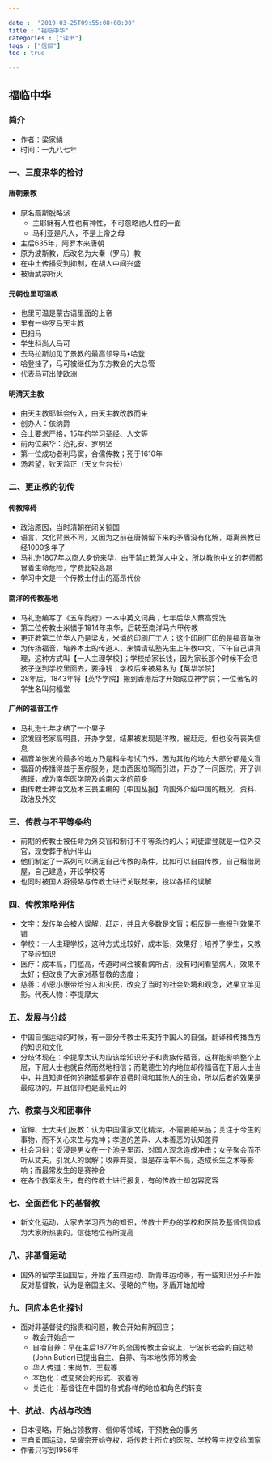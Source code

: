 ```yaml
---

date :  "2019-03-25T09:55:08+08:00" 
title : "福临中华" 
categories : ["读书"] 
tags : ["信仰"] 
toc : true

---
```


## 福临中华

### 简介
- 作者：梁家鳞
- 时间：一九八七年

### 一、三度来华的检讨

#### 唐朝景教

- 原名聂斯脱略派
    - 主耶稣有人性也有神性，不可忽略祂人性的一面
    - 马利亚是凡人，不是上帝之母
- 主后635年，阿罗本来唐朝
- 原为波斯教，后改名为大秦（罗马）教
- 在中土传播受到抑制，在胡人中间兴盛
- 被唐武宗所灭

#### 元朝也里可温教

- 也里可温是蒙古语里面的上帝
- 里有一些罗马天主教
- 巴扫马
- 学生科尚人马可
- 去马拉斯加见了景教的最高领导马•哈登
- 哈登挂了，马可被继任为东方教会的大总管
- 代表马可出使欧洲

#### 明清天主教

- 由天主教耶稣会传入，由天主教改教而来
- 创办人：依纳爵
- 会士要求严格，15年的学习圣经、人文等
- 前两位来华：范礼安、罗明坚
- 第一位成功者利马窦，合儒传教；死于1610年
- 汤若望，钦天监正（天文台台长）

### 二、更正教的初传

#### 传教障碍

- 政治原因，当时清朝在闭关锁国
- 语言，文化背景不同，又因为之前在唐朝留下来的矛盾没有化解，距离景教已经1000多年了
- 马礼逊1807年以商人身份来华，由于禁止教洋人中文，所以教他中文的老师都冒着生命危险，学费比较高昂
- 学习中文是一个传教士付出的高昂代价

#### 南洋的传教基地

- 马礼逊编写了《五车韵府》一本中英文词典；七年后华人蔡高受洗
- 第二位传教士米憐于1814年来华，后转至南洋马六甲传教
- 更正教第二位华人乃是梁发，米憐的印刷厂工人；这个印刷厂印的是福音单张
- 为传扬福音，培养本土的传道人，米憐请私塾先生上午教中文，下午自己讲真理，这种方式叫【一人主理学校】；学校给家长钱，因为家长那个时候不会把孩子送到学校里面去，要挣钱；学校后来被易名为【英华学院】
- 28年后，1843年将【英华学院】搬到香港后才开始成立神学院；一位著名的学生名叫何福堂

#### 广州的福音工作

- 马礼逊七年才结了一个果子
- 梁发回老家高明县，开办学堂，结果被发现是洋教，被赶走，但也没有丧失信息
- 福音单张发的最多的地方乃是科举考试门外，因为其他的地方大部分都是文盲
- 福音的传播得益于医疗服务，是由西医柏驾而引进，开办了一间医院，开了训练班，成为南华医学院及岭南大学的前身
- 由传教士裨治文及术三畏主编的【中国丛报】向国外介绍中国的概况、资料、政治及外交

### 三、传教与不平等条约

- 前期的传教士被任命为外交官和制订不平等条约的人；司徒雷登就是一位外交官，现安葬于杭州半山
- 他们制定了一系列可以满足自己传教的条件，比如可以自由传教，自己租借房屋，自己建造，开设学校等
- 也同时被国人将侵略与传教士进行关联起来，投以各样的误解

### 四、传教策略评估

- 文字：发传单会被人误解，赶走，并且大多数是文盲；相反是一些报刊效果不错
- 学校：一人主理学校，这种方式比较好，成本低，效果好；培养了学生，又教了圣经知识
- 医疗：成本高，门槛高，传道时间会被看病所占，没有时间看望病人，效果不太好；但改良了大家对基督教的态度；
- 慈善：小恩小惠带给穷人和灾民，改变了当时的社会处境和观念，效果立竿见影。代表人物：李提摩太

### 五、发展与分歧

- 中国自强运动的时候，有一部分传教士来支持中国人的自强，翻译和传播西方的知识和文化
- 分歧体现在：李提摩太认为应该给知识分子和贵族传福音，这样能影响整个上层，下层人士也就自然而然地相信；而戴德生的内地位却传福音在下层人士当中，并且知道任何的拖延都是在浪费时间和其他人的生命，所以后者的效果是最成功的，并且信仰也是最纯正的

### 六、教案与义和团事件

- 官绅、士大夫们反教：认为中国儒家文化精深，不需要舶来品；关注于今生的事物，而不关心来生与鬼神；孝道的差异、人本善恶的认知差异
- 社会习俗：受浸是男女在一个池子里面，对国人观念造成冲击；女子聚会而不听从丈夫，引发人的误解；收养弃婴，但是存活率不高，造成长生之术等影响；而最常发生的是赛神会
- 在各个教案发生，有的传教士进行报复，有的传教士却包容宽容

### 七、全面西化下的基督教

- 新文化运动，大家去学习西方的知识，传教士开办的学校和医院及基督信仰成为大家所热衷的，信徒地位有所提高

### 八、非基督运动

- 国外的留学生回国后，开始了五四运动、新青年运动等，有一些知识分子开始反对基督教，认为是帝国主义、侵略的产物，矛盾开始加增

### 九、回应本色化探讨

- 面对非基督徒的指责和问题，教会开始有所回应；
  - 教会开始合一
  - 自冶自养：早在主后1877年的全国传教士会议上，宁波长老会的白达勒(John Butler)已提出自主、自养、有本地牧师的教会
  - 华人传道：宋尚节、王载等
  - 本色化：改变聚会的形式、衣着等
  - 关连化：基督徒在中国的各式各样的地位和角色的转变

### 十、抗战、内战与改造

- 日本侵略，开始占领教育、信仰等领域，干预教会的事务
- 三自爱国运动，吴耀宗开始夺权，将传教士所立的医院、学校等主权交给国家
- 作者只写到1956年

